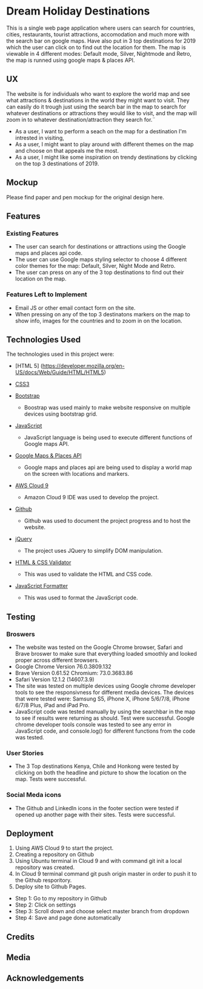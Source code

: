 # Dream Holiday Destinations

This is a single web page application where users can search for countries, cities, restaurants, tourist attractions, accomodation and much more with the search bar on google maps. Have also put in 3 top destinations for 2019 which the user can click on to find out the location for them. The map is viewable in 4 different modes: Default mode, Silver, Nightmode and Retro, the map is runned using google maps & places API.   

## UX

The website is for individuals who want to explore the world map and see what attractions & destinations in the world they might want to visit. They can easily do it trough just using the search bar in the map to search for whatever destinations or attractions they would like to visit, and the map will zoom in to whatever destination/attraction they search for.¨

* As a user, I want to perform a seach on the map for a destination I'm intrested in visiting,
* As a user, I might want to play around with different themes on the map and choose on that appeals me the most.
* As a user, I might like some inspiration on trendy destinations by clicking on the top 3 destinations of 2019.

## Mockup

Please find paper and pen mockup for the original design here.

## Features

### Existing Features

* The user can search for destinations or attractions using the Google maps and places api code.
* The user can use Google maps styling selector to choose 4 different color themes for the map: Default, Silver, Night Mode and Retro.
* The user can press on any of the 3 top destinations to find out their location on the map.

### Features Left to Implement

* Email JS or other email contact form on the site.
* When pressing on any of the top 3 destinatons markers on the map to show info, images for the countries and to zoom in on the location.


## Technologies Used

The technologies used in this project were:

* [HTML 5] (https://developer.mozilla.org/en-US/docs/Web/Guide/HTML/HTML5)

* [CSS3](https://developer.mozilla.org/en-US/docs/Archive/CSS3)

* [Bootstrap](https://getbootstrap.com/)
  * Boostrap was used mainly to make website responsive on multiple devices using bootstrap grid.

* [JavaScript](https://developer.mozilla.org/en-US/docs/Web/JavaScript)
  * JavaScript language is being used to execute different functions of Google maps API.

* [Google Maps & Places API](https://cloud.google.com/maps-platform/)
  * Google maps and places api are being used to display a world map on the screen with locations and markers.

* [AWS Cloud 9](https://aws.amazon.com/education/awseducate/)
  * Amazon Cloud 9 IDE was used to develop the project.

* [Github](https://github.com/)
  * Github was used to document the project progress and to host the website.

* [jQuery](https://jquery.com/)
  * The project uses JQuery to simplify DOM manipulation.

* [HTML & CSS Validator](https://validator.w3.org/)
  * This was used to validate the HTML and CSS code.

* [JavaScript Formatter](https://beautifier.io/)
  * This was used to format the JavaScript code.

## Testing

### Broswers

* The website was tested on the Google Chrome browser, Safari and Brave broswer to make sure that everything loaded smoothly and looked proper across different browsers.
* Google Chrome Version 76.0.3809.132
* Brave Version 0.61.52 Chromium: 73.0.3683.86
* Safari Version 12.1.2 (14607.3.9)
* The site was tested on multiple devices using Google chrome developer tools to see the responsivness for different media devices. The devices that were tested were: Samsung S5, iPhone X, iPhone 5/6/7/8, iPhone 6/7/8 Plus, iPad and iPad Pro.
* JavaScript code was tested manually by using the searchbar in the map to see if results were returning as should. Test were successful. Google chrome developer tools console was tested to see any error in JavaScript code, and console.log() for different functions from the code was tested.

### User Stories

* The 3 Top destinations Kenya, Chile and Honkong were tested by clicking on both the headline and picture to show the location on the map. Tests were successful.

### Social Meda icons

* The Github and LinkedIn icons in the footer section were tested if opened up another page with their sites. Tests were successful.


## Deployment

1. Using AWS Cloud 9 to start the project. 
2. Creating a repository on Github
3. Using Ubuntu terminal in Cloud 9 and with command git init a local repository was created.
4. In Cloud 9 terminal command git push origin master in order to push it to the Github resporitory.
5. Deploy site to Github Pages.
  * Step 1: Go to my repository in Github
  * Step 2: Click on settings
  * Step 3: Scroll down and choose select master branch from dropdown
  * Step 4: Save and page done automatically 

## Credits

## Media

## Acknowledgements
